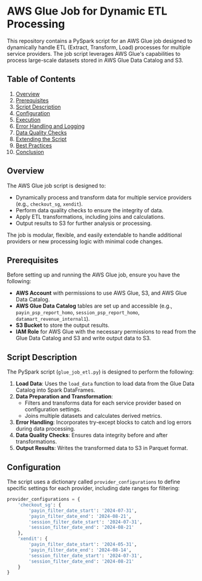 # AWS Glue Job for Dynamic ETL Processing

This repository contains a PySpark script for an AWS Glue job designed to dynamically handle ETL (Extract, Transform, Load) processes for multiple service providers. The job script leverages AWS Glue's capabilities to process large-scale datasets stored in AWS Glue Data Catalog and S3.

## Table of Contents

1. [Overview](#overview)
2. [Prerequisites](#prerequisites)
3. [Script Description](#script-description)
4. [Configuration](#configuration)
5. [Execution](#execution)
6. [Error Handling and Logging](#error-handling-and-logging)
7. [Data Quality Checks](#data-quality-checks)
8. [Extending the Script](#extending-the-script)
9. [Best Practices](#best-practices)
10. [Conclusion](#conclusion)

## Overview

The AWS Glue job script is designed to:

- Dynamically process and transform data for multiple service providers (e.g., `checkout_sg`, `xendit`).
- Perform data quality checks to ensure the integrity of data.
- Apply ETL transformations, including joins and calculations.
- Output results to S3 for further analysis or processing.

The job is modular, flexible, and easily extendable to handle additional providers or new processing logic with minimal code changes.

## Prerequisites

Before setting up and running the AWS Glue job, ensure you have the following:

- **AWS Account** with permissions to use AWS Glue, S3, and AWS Glue Data Catalog.
- **AWS Glue Data Catalog** tables are set up and accessible (e.g., `payin_psp_report_homo`, `session_psp_report_homo`, `datamart_revenue_internal1`).
- **S3 Bucket** to store the output results.
- **IAM Role** for AWS Glue with the necessary permissions to read from the Glue Data Catalog and S3 and write output data to S3.

## Script Description

The PySpark script (`glue_job_etl.py`) is designed to perform the following:

1. **Load Data**: Uses the `load_data` function to load data from the Glue Data Catalog into Spark DataFrames.
2. **Data Preparation and Transformation**:
   - Filters and transforms data for each service provider based on configuration settings.
   - Joins multiple datasets and calculates derived metrics.
3. **Error Handling**: Incorporates try-except blocks to catch and log errors during data processing.
4. **Data Quality Checks**: Ensures data integrity before and after transformations.
5. **Output Results**: Writes the transformed data to S3 in Parquet format.

## Configuration

The script uses a dictionary called `provider_configurations` to define specific settings for each provider, including date ranges for filtering:

```python
provider_configurations = {
    'checkout_sg': {
        'payin_filter_date_start': '2024-07-31',
        'payin_filter_date_end': '2024-08-21',
        'session_filter_date_start': '2024-07-31',
        'session_filter_date_end': '2024-08-21'
    },
    'xendit': {
        'payin_filter_date_start': '2024-05-31',
        'payin_filter_date_end': '2024-08-14',
        'session_filter_date_start': '2024-07-31',
        'session_filter_date_end': '2024-08-21'
    }
}